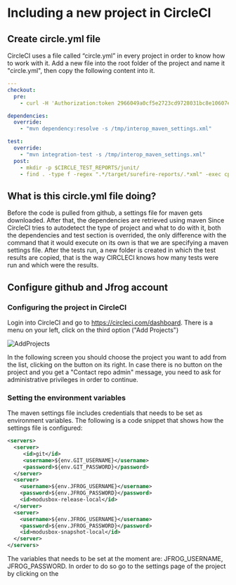 # Including a new project in CircleCI #

## Create circle.yml file ##

CircleCI uses a file called “circle.yml” in every project in order to know how to work with it. Add a new file into the root folder of the project and name it "circle.yml", then copy the following content into it.

```yml
---
checkout:
  pre:
    - curl -H 'Authorization:token 2966049a0cf5e2723cd9728031bc8e10607e8b1a' -H 'Accept:application/vnd.github.v3.raw' -o /tmp/interop_maven_settings.xml -L https://raw.githubusercontent.com/LevelOneProject/automation/master/interop/interop_maven_settings.xml?token=AC_Z3FCGCSuxKBPvF5oDxwDqb71xSIC6ks5XzjH7wA%3D%3D

dependencies:
  override:
    - "mvn dependency:resolve -s /tmp/interop_maven_settings.xml"

test:
  override:
    - "mvn integration-test -s /tmp/interop_maven_settings.xml"
  post:
    - mkdir -p $CIRCLE_TEST_REPORTS/junit/
    - find . -type f -regex ".*/target/surefire-reports/.*xml" -exec cp {} $CIRCLE_TEST_REPORTS/junit/ \;
```


## What is this circle.yml file doing? ##


Before the code is pulled from github, a settings file for maven gets downloaded.
After that, the dependencies are retrieved using maven
Since CircleCI tries to autodetect the type of project and what to do with it, both the dependencies and test section is overrided, the only difference with the command that it would execute on its own is that we are specifying a maven settings file. 
After the tests run, a new folder is created in which the test results are copied, that is the way CIRCLECI knows how many tests were run and which were the results.



## Configure github and Jfrog account ##

### Configuring the project in CircleCI ###

Login into CircleCI and go to https://circleci.com/dashboard. There is a menu on your left, click on the third option ("Add Projects")

![AddProjects](/AddProjects.jpg "AddProjects")

In the following screen you should choose the project you want to add from the list, clicking on the button on its right. In case there is no button on the project and you get a "Contact repo admin" message, you need to ask for administrative privileges in order to continue. 


### Setting the environment variables ###


The maven settings file includes credentials that needs to be set as environment variables. The following is a code snippet that shows how the settings file is configured:

```xml
<servers>
  <server>
     <id>git</id>  
     <username>${env.GIT_USERNAME}</username>  
     <password>${env.GIT_PASSWORD}</password>  
  </server> 
  <server>
    <username>${env.JFROG_USERNAME}</username>
    <password>${env.JFROG_PASSWORD}</password>
    <id>modusbox-release-local</id>
  </server>
  <server>
    <username>${env.JFROG_USERNAME}</username>
    <password>${env.JFROG_PASSWORD}</password>
    <id>modusbox-snapshot-local</id>
  </server>
</servers>
```


The variables that needs to be set at the moment are: JFROG_USERNAME, JFROG_PASSWORD. In order to do so go to the settings page of the project by clicking on the 

